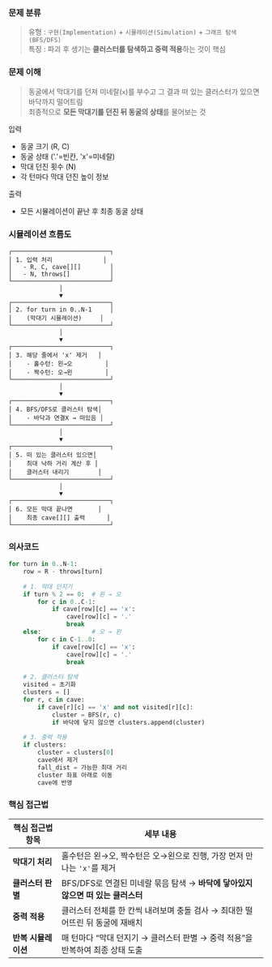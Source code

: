 ### 문제 분류 
> 유형 : ```구현(Implementation)``` + ```시뮬레이션(Simulation)``` + ```그래프 탐색(BFS/DFS)``` <br>
> 특징 : 파괴 후 생기는 **클러스터를 탐색하고 중력 적용**하는 것이 핵심

### 문제 이해 
> 동굴에서 막대기를 던져 미네랄(```x```)를 부수고 그 결과 떠 있는 클러스터가 있으면 바닥까지 떨어트림 <br>
> 최종적으로 **모든 막대기를 던진 뒤 동굴의 상태**를 물어보는 것

입력
- 동굴 크기 (R, C)
- 동굴 상태 ('.'=빈칸, 'x'=미네랄)
- 막대 던진 횟수 (N)
- 각 턴마다 막대 던진 높이 정보

출력
- 모든 시뮬레이션이 끝난 후 최종 동굴 상태

### 시뮬레이션 흐름도
```
┌───────────────────────────┐
│ 1. 입력 처리              │
│   - R, C, cave[][]        │
│   - N, throws[]           │
└───────────────────────────┘
              │
              ▼
┌───────────────────────────┐
│ 2. for turn in 0..N-1     │
│    (막대기 시뮬레이션)     │
└───────────────────────────┘
              │
              ▼
┌───────────────────────────┐
│ 3. 해당 줄에서 'x' 제거   │
│    - 홀수턴: 왼→오         │
│    - 짝수턴: 오→왼         │
└───────────────────────────┘
              │
              ▼
┌───────────────────────────┐
│ 4. BFS/DFS로 클러스터 탐색│
│    - 바닥과 연결X → 떠있음 │
└───────────────────────────┘
              │
              ▼
┌───────────────────────────┐
│ 5. 떠 있는 클러스터 있으면│
│    최대 낙하 거리 계산 후 │
│    클러스터 내리기        │
└───────────────────────────┘
              │
              ▼
┌───────────────────────────┐
│ 6. 모든 막대 끝나면       │
│    최종 cave[][] 출력      │
└───────────────────────────┘
```

### 의사코드
```python
for turn in 0..N-1:
    row = R - throws[turn]
    
    # 1. 막대 던지기
    if turn % 2 == 0:  # 왼 → 오
        for c in 0..C-1:
            if cave[row][c] == 'x':
                cave[row][c] = '.'
                break
    else:              # 오 → 왼
        for c in C-1..0:
            if cave[row][c] == 'x':
                cave[row][c] = '.'
                break
    
    # 2. 클러스터 탐색
    visited = 초기화
    clusters = []
    for r, c in cave:
        if cave[r][c] == 'x' and not visited[r][c]:
            cluster = BFS(r, c)
            if 바닥에 닿지 않으면 clusters.append(cluster)
    
    # 3. 중력 적용
    if clusters:
        cluster = clusters[0]
        cave에서 제거
        fall_dist = 가능한 최대 거리
        cluster 좌표 아래로 이동
        cave에 반영
```

### 핵심 접근법
| 핵심 접근법 항목    | 세부 내용                                               |
| ------------ | --------------------------------------------------- |
| **막대기 처리**   | 홀수턴은 왼→오, 짝수턴은 오→왼으로 진행, 가장 먼저 만나는 `'x'`를 제거        |
| **클러스터 판별**  | BFS/DFS로 연결된 미네랄 묶음 탐색 → **바닥에 닿아있지 않으면 떠 있는 클러스터** |
| **중력 적용**    | 클러스터 전체를 한 칸씩 내려보며 충돌 검사 → 최대한 떨어뜨린 뒤 동굴에 재배치       |
| **반복 시뮬레이션** | 매 턴마다 “막대 던지기 → 클러스터 판별 → 중력 적용”을 반복하여 최종 상태 도출     |

